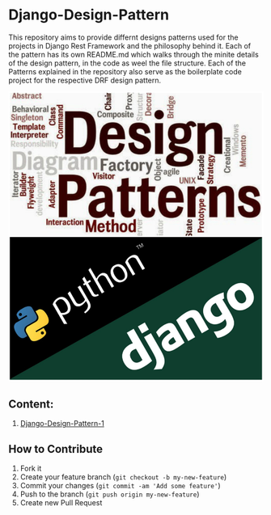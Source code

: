# Django-Design-Pattern

This repository aims to provide differnt designs patterns used for the projects in Django Rest Framework and the philosophy behind it.
Each of the pattern has its own README.md which walks through the minite details of the design pattern, in the code as weel the file structure. Each of the Patterns explained in the repository also serve as the boilerplate code project for the respective DRF design pattern.

![alt CoverPic](https://github.com/nimeshkverma/Django-Design-Pattern/blob/master/images/django-design-pattern.jpg)

## Content:
1.  [Django-Design-Pattern-1](https://github.com/nimeshkverma/Django-Design-Pattern/tree/master/Design-Pattern-1)

## How to Contribute

1. Fork it
2. Create your feature branch (`git checkout -b my-new-feature`)
3. Commit your changes (`git commit -am 'Add some feature'`)
4. Push to the branch (`git push origin my-new-feature`)
5. Create new Pull Request
